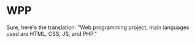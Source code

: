 # WPP
Sure, here's the translation:  "Web programming project; main languages used are HTML, CSS, JS, and PHP."
